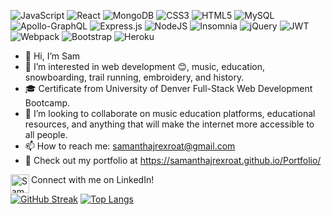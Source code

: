 ![JavaScript](https://img.shields.io/badge/javascript-%23323330.svg?style=for-the-badge&logo=javascript&logoColor=%23F7DF1E)
![React](https://img.shields.io/badge/react-%2320232a.svg?style=for-the-badge&logo=react&logoColor=%2361DAFB)
![MongoDB](https://img.shields.io/badge/MongoDB-%234ea94b.svg?style=for-the-badge&logo=mongodb&logoColor=white)
![CSS3](https://img.shields.io/badge/css3-%231572B6.svg?style=for-the-badge&logo=css3&logoColor=white)
![HTML5](https://img.shields.io/badge/html5-%23E34F26.svg?style=for-the-badge&logo=html5&logoColor=white)
![MySQL](https://img.shields.io/badge/mysql-%2300f.svg?style=for-the-badge&logo=mysql&logoColor=white)
![Apollo-GraphQL](https://img.shields.io/badge/-ApolloGraphQL-311C87?style=for-the-badge&logo=apollo-graphql)
![Express.js](https://img.shields.io/badge/express.js-%23404d59.svg?style=for-the-badge&logo=express&logoColor=%2361DAFB)
![NodeJS](https://img.shields.io/badge/node.js-6DA55F?style=for-the-badge&logo=node.js&logoColor=white)
![Insomnia](https://img.shields.io/badge/Insomnia-black?style=for-the-badge&logo=insomnia&logoColor=5849BE)
![jQuery](https://img.shields.io/badge/jquery-%230769AD.svg?style=for-the-badge&logo=jquery&logoColor=white)
![JWT](https://img.shields.io/badge/JWT-black?style=for-the-badge&logo=JSON%20web%20tokens)
![Webpack](https://img.shields.io/badge/webpack-%238DD6F9.svg?style=for-the-badge&logo=webpack&logoColor=black)
![Bootstrap](https://img.shields.io/badge/bootstrap-%23563D7C.svg?style=for-the-badge&logo=bootstrap&logoColor=white)
![Heroku](https://img.shields.io/badge/heroku-%23430098.svg?style=for-the-badge&logo=heroku&logoColor=white)

- 👋 Hi, I’m Sam
- 👀 I’m interested in web development 😊, music, education, snowboarding, trail running, embroidery, and history.
- 🎓 Certificate from University of Denver Full-Stack Web Development Bootcamp.
- 💞️ I’m looking to collaborate on music education platforms, educational resources, and anything that will make the internet more accessible to all people.
- 📫 How to reach me: samanthajrexroat@gmail.com
- 📱 Check out my portfolio at https://samanthajrexroat.github.io/Portfolio/

Connect with me on LinkedIn!
<a href="https://www.linkedin.com/in/samanthajrexroat"><img align="left" src="https://raw.githubusercontent.com/yushi1007/yushi1007/main/images/linkedin.svg" alt="Samantha Rexroat | LinkedIn" width="30px"/></a>
<br>

[![GitHub Streak](http://github-readme-streak-stats.herokuapp.com?user=samanthajrexroat&theme=dark&background=000000)](https://git.io/streak-stats)
[![Top Langs](https://github-readme-stats.vercel.app/api/top-langs/?username=samanthajrexroat&layout=compact&theme=vision-friendly-dark)](https://github.com/anuraghazra/github-readme-stats)
<!---
samanthajrexroat/samanthajrexroat is a ✨ special ✨ repository because its `README.md` (this file) appears on your GitHub profile.
You can click the Preview link to take a look at your changes.
--->
